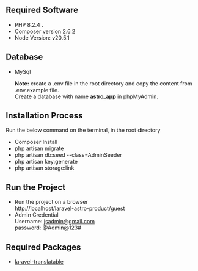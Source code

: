 ## Required Software
- PHP 8.2.4 .
- Composer version 2.6.2
- Node Version: v20.5.1

## Database
- MySql

  <strong>Note:</strong> create a .env file in the root directory and copy the content from .env.example file. <br />
        Create a database with name <strong>astro_app</strong> in phpMyAdmin.

## Installation Process
Run the below command on the terminal, in the root directory
- Composer Install
- php artisan migrate
- php artisan db:seed --class=AdminSeeder
- php artisan key:generate
- php artisan storage:link


## Run the Project 
- Run the project on a browser <br />
  http://localhost/laravel-astro-product/guest
- Admin Credential <br />
  Username: jsadmin@gmail.com <br />
  password: @Admin@123#


## Required Packages 
- [laravel-translatable](https://github.com/Astrotomic/laravel-translatable)
